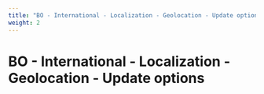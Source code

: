 ```yaml
---
title: "BO - International - Localization - Geolocation - Update options"
weight: 2
---
```


# BO - International - Localization - Geolocation - Update options
